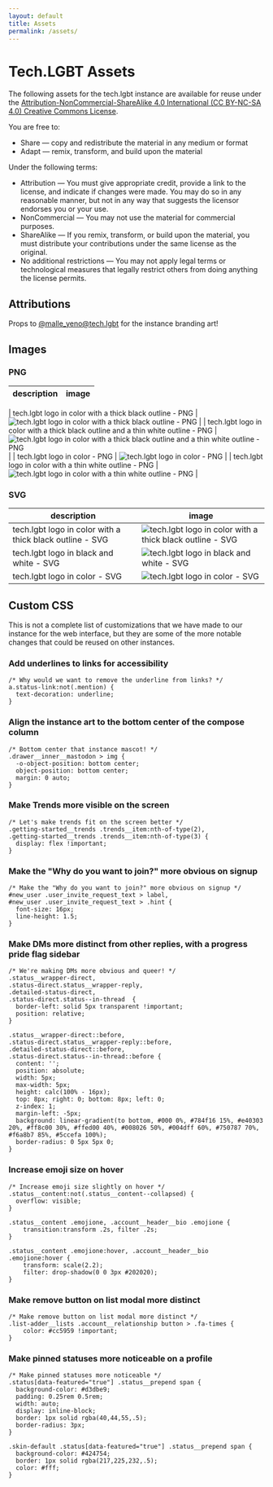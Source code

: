 ```yaml
---
layout: default
title: Assets
permalink: /assets/
---
```


# Tech.LGBT Assets

The following assets for the tech.lgbt instance are available for reuse under the [Attribution-NonCommercial-ShareAlike 4.0 International (CC BY-NC-SA 4.0) Creative Commons License](https://creativecommons.org/licenses/by-nc-sa/4.0/).

You are free to:
- Share — copy and redistribute the material in any medium or format
- Adapt — remix, transform, and build upon the material

Under the following terms:
- Attribution — You must give appropriate credit, provide a link to the license, and indicate if changes were made. You may do so in any reasonable manner, but not in any way that suggests the licensor endorses you or your use.
- NonCommercial — You may not use the material for commercial purposes.
- ShareAlike — If you remix, transform, or build upon the material, you must distribute your contributions under the same license as the original.
- No additional restrictions — You may not apply legal terms or technological measures that legally restrict others from doing anything the license permits.



## Attributions

Props to [@malle_yeno@tech.lgbt](https://tech.lgbt/@malle_yeno/) for the instance branding art!

## Images

### PNG
| description | image |
| ----------- | ----- |

| tech.lgbt logo in color with a thick black outline - PNG                          | ![tech.lgbt logo in color with a thick black outline - PNG](assets/images/techlgbt_color_black_outline.png)                            |
| tech.lgbt logo in color with a thick black outline and a thin white outline - PNG | ![tech.lgbt logo in color with a thick black outline and a thin white outline - PNG](assets/images/techlgbt_logo_bw_white_outline.png) |
| tech.lgbt logo in color - PNG                                                     | ![tech.lgbt logo in color - PNG](assets/images/techlgbt_logo_color.png)                                                                |
| tech.lgbt logo in color with a thin white outline - PNG                           | ![tech.lgbt logo in color with a thin white outline - PNG](assets/images/techlgbt_logo_white_outline.png)                              |

### SVG
| description                                              | image                                                                                          |
| -------------------------------------------------------- | ---------------------------------------------------------------------------------------------- |
| tech.lgbt logo in color with a thick black outline - SVG | ![tech.lgbt logo in color with a thick black outline - SVG](assets/images/techlgbtlogo_bw.svg) |
| tech.lgbt logo in black and white - SVG                  | ![tech.lgbt logo in black and white - SVG](assets/images/techlgbtlogo_color.svg)               |
| tech.lgbt logo in color - SVG                            | ![tech.lgbt logo in color - SVG](assets/images/techlgbt_logo_emote.svg)                        |


## Custom CSS
This is not a complete list of customizations that we have made to our instance for the web interface, but they are some of the more notable changes that could be reused on other instances.

### Add underlines to links for accessibility
```
/* Why would we want to remove the underline from links? */
a.status-link:not(.mention) {
  text-decoration: underline;
}
```

### Align the instance art to the bottom center of the compose column
```
/* Bottom center that instance mascot! */
.drawer__inner__mastodon > img {
  -o-object-position: bottom center;
  object-position: bottom center;
  margin: 0 auto;
}
```

### Make Trends more visible on the screen
```
/* Let's make trends fit on the screen better */
.getting-started__trends .trends__item:nth-of-type(2),
.getting-started__trends .trends__item:nth-of-type(3) {
  display: flex !important;
}
```


### Make the "Why do you want to join?" more obvious on signup
```
/* Make the "Why do you want to join?" more obvious on signup */
#new_user .user_invite_request_text > label,
#new_user .user_invite_request_text > .hint {
  font-size: 16px;
  line-height: 1.5;
}
```


### Make DMs more distinct from other replies, with a progress pride flag sidebar
```
/* We're making DMs more obvious and queer! */
.status__wrapper-direct,
.status-direct.status__wrapper-reply,
.detailed-status-direct,
.status-direct.status--in-thread  {
  border-left: solid 5px transparent !important;
  position: relative;
}

.status__wrapper-direct::before,
.status-direct.status__wrapper-reply::before,
.detailed-status-direct::before,
.status-direct.status--in-thread::before {
  content: '';
  position: absolute;
  width: 5px;
  max-width: 5px;
  height: calc(100% - 16px);
  top: 8px; right: 0; bottom: 8px; left: 0;
  z-index: 1;
  margin-left: -5px;
  background: linear-gradient(to bottom, #000 0%, #784f16 15%, #e40303 20%, #ff8c00 30%, #ffed00 40%, #008026 50%, #004dff 60%, #750787 70%, #f6a8b7 85%, #5ccefa 100%);
  border-radius: 0 5px 5px 0;
}
```

### Increase emoji size on hover
```
/* Increase emoji size slightly on hover */
.status__content:not(.status__content--collapsed) {
  overflow: visible;
}

.status__content .emojione, .account__header__bio .emojione {
    transition:transform .2s, filter .2s;
}

.status__content .emojione:hover, .account__header__bio .emojione:hover {
    transform: scale(2.2);
    filter: drop-shadow(0 0 3px #202020);
}
```


### Make remove button on list modal more distinct
```
/* Make remove button on list modal more distinct */
.list-adder__lists .account__relationship button > .fa-times {
    color: #cc5959 !important;
}
```


### Make pinned statuses more noticeable on a profile
```
/* Make pinned statuses more noticeable */
.status[data-featured="true"] .status__prepend span {
  background-color: #d3dbe9;
  padding: 0.25rem 0.5rem;
  width: auto;
  display: inline-block;
  border: 1px solid rgba(40,44,55,.5);
  border-radius: 3px;
}

.skin-default .status[data-featured="true"] .status__prepend span {
  background-color: #424754;
  border: 1px solid rgba(217,225,232,.5);
  color: #fff;
}
```
